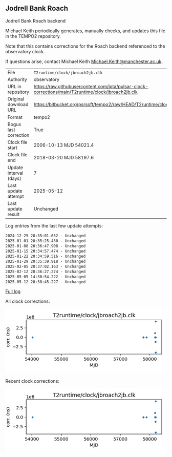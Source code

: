 
## Jodrell Bank Roach

Jodrell Bank Roach backend

Michael Keith periodically generates, manually checks, and updates
this file in the TEMPO2 repository.

Note that this contains corrections for the Roach backend referenced
to the observatory clock.

If questions arise, contact Michael Keith
<Michael.Keith@manchester.ac.uk>.

|     |     |
|:--- |:--- |
| File | `T2runtime/clock/jbroach2jb.clk` |
| Authority | observatory |
| URL in repository | <https://raw.githubusercontent.com/ipta/pulsar-clock-corrections/main/T2runtime/clock/jbroach2jb.clk> |
| Original download URL | <https://bitbucket.org/psrsoft/tempo2/raw/HEAD/T2runtime/clock/jbroach2jb.clk> |
| Format | tempo2 |
| Bogus last correction | True |
| Clock file start | 2006-10-13 MJD 54021.4 |
| Clock file end | 2018-03-20 MJD 58197.6 |
| Update interval (days) | 7 |
| Last update attempt | 2025-05-12 |
| Last update result | Unchanged |

Log entries from the last few update attempts:
```
2024-12-25 20:35:01.652 - Unchanged
2025-01-01 20:35:25.430 - Unchanged
2025-01-08 20:36:47.908 - Unchanged
2025-01-15 20:34:57.474 - Unchanged
2025-01-22 20:34:59.516 - Unchanged
2025-01-29 20:35:39.918 - Unchanged
2025-02-05 20:37:02.163 - Unchanged
2025-02-12 20:36:27.274 - Unchanged
2025-05-05 14:30:54.222 - Unchanged
2025-05-12 20:38:45.227 - Unchanged
```
[Full log](https://raw.githubusercontent.com/ipta/pulsar-clock-corrections/main/log/T2runtime/clock/jbroach2jb.clk.log)


All clock corrections:

![plot of all clock corrections](jbroach2jb.clk.png "All corrections")

Recent clock corrections:

![plot of recent clock corrections](jbroach2jb.clk.short.png "Recent corrections")

